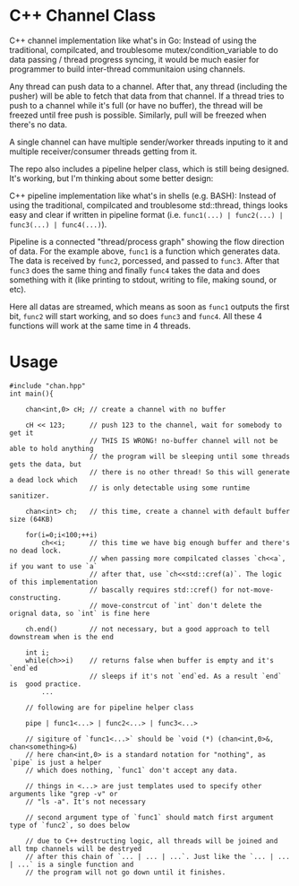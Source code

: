 # C++ Channel Class
C++ channel implementation like what's in Go: Instead of using the traditional, compilcated, and troublesome mutex/condition\_variable to do data passing / thread progress syncing, it would be much easier for programmer to build inter-thread communitaion using channels. 

Any thread can push data to a channel. After that, any thread (including the pusher) will be able to fetch that data from that channel. If a thread tries to push to a channel while it's full (or have no buffer), the thread will be freezed until free push is possible. Similarly, pull will be freezed when there's no data.

A single channel can have multiple sender/worker threads inputing to it and multiple receiver/consumer threads getting from it.

The repo also includes a pipeline helper class, which is still being designed. It's working, but I'm thinking about some better design:

C++ pipeline implementation like what's in shells (e.g. BASH): Instead of using the traditional, compilcated and troublesome std::thread, things looks easy and clear if written in pipeline format (i.e. `func1(...) | func2(...) | func3(...) | func4(...)`).

Pipeline is a connected "thread/process graph" showing the flow direction of data. For the example above, `func1` is a function which generates data. The data is received by `func2`, porcessed, and passed to `func3`. After that `func3` does the same thing and finally `func4` takes the data and does something with it (like printing to stdout, writing to file, making sound, or etc).

Here all datas are streamed, which means as soon as `func1` outputs the first bit, `func2` will start working, and so does `func3` and `func4`. All these 4 functions will work at the same time in 4 threads.

# Usage
```
#include "chan.hpp"
int main(){

	chan<int,0> cH;	// create a channel with no buffer

	cH << 123;		// push 123 to the channel, wait for somebody to get it
					// THIS IS WRONG! no-buffer channel will not be able to hold anything
					// the program will be sleeping until some threads gets the data, but
					// there is no other thread! So this will generate a dead lock which
					// is only detectable using some runtime sanitizer.
	
	chan<int> ch;	// this time, create a channel with default buffer size (64KB)

	for(i=0;i<100;++i)
		ch<<i;		// this time we have big enough buffer and there's no dead lock.
					// when passing more compilcated classes `ch<<a`, if you want to use `a`
					// after that, use `ch<<std::cref(a)`. The logic of this implementation
					// bascally requires std::cref() for not-move-constructing.
					// move-constrcut of `int` don't delete the orignal data, so `int` is fine here
	
	ch.end()		// not necessary, but a good approach to tell downstream when is the end

	int i;
	while(ch>>i)	// returns false when buffer is empty and it's `end`ed
					// sleeps if it's not `end`ed. As a result `end` is  good practice.
		...

	// following are for pipeline helper class

	pipe | func1<...> | func2<...> | func3<...>

	// sigiture of `func1<...>` should be `void (*) (chan<int,0>&, chan<something>&)
	// here chan<int,0> is a standard notation for "nothing", as `pipe` is just a helper
	// which does nothing, `func1` don't accept any data.

	// things in <...> are just templates used to specify other arguments like "grep -v" or
	// "ls -a". It's not necessary

	// second argument type of `func1` should match first argument type of `func2`, so does below

	// due to C++ destructing logic, all threads will be joined and all tmp channels will be destryed
	// after this chain of `... | ... | ...`. Just like the `... | ... | ...` is a single function and
	// the program will not go down until it finishes.
```
